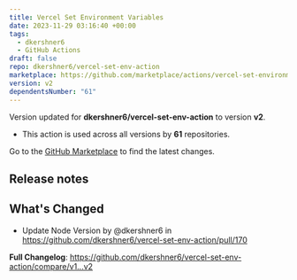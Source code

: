 ```yaml
---
title: Vercel Set Environment Variables
date: 2023-11-29 03:16:40 +00:00
tags:
  - dkershner6
  - GitHub Actions
draft: false
repo: dkershner6/vercel-set-env-action
marketplace: https://github.com/marketplace/actions/vercel-set-environment-variables
version: v2
dependentsNumber: "61"
---
```



Version updated for **dkershner6/vercel-set-env-action** to version **v2**.
- This action is used across all versions by **61** repositories.

Go to the [GitHub Marketplace](https://github.com/marketplace/actions/vercel-set-environment-variables) to find the latest changes.

## Release notes

## What's Changed
* Update Node Version by @dkershner6 in https://github.com/dkershner6/vercel-set-env-action/pull/170


**Full Changelog**: https://github.com/dkershner6/vercel-set-env-action/compare/v1...v2
